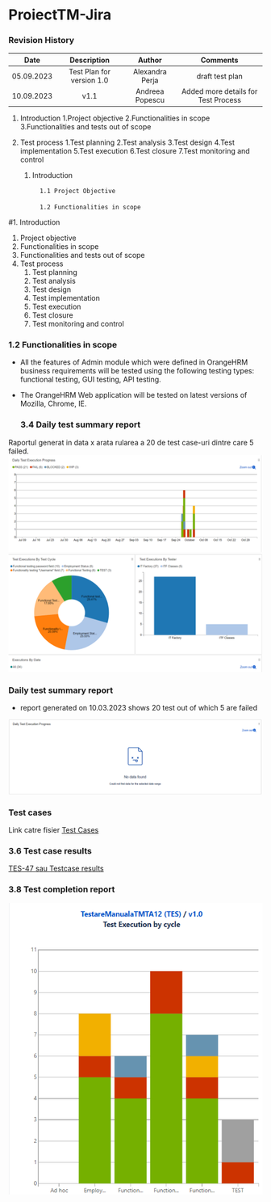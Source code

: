 # ProiectTM-Jira
### Revision History
| Date | Description    | Author    | Comments    |
| :-----: | :---: | :---: | :---: |
| 05.09.2023 | Test Plan for version 1.0 | Alexandra Perja | draft test plan |
| 10.09.2023 | v1.1   | Andreea Popescu   | Added more details for Test Process |

1. Introduction
  1.Project objective
  2.Functionalities in scope
  3.Functionalities and tests out of scope
2. Test process
  1.Test planning
  2.Test analysis
  3.Test design
  4.Test implementation
  5.Test execution
  6.Test closure
  7.Test monitoring and control

   1. Introduction
    
            1.1 Project Objective 
            
            1.2 Functionalities in scope

#1. Introduction
   1. Project objective
   2. Functionalities in scope
   3. Functionalities and tests out of scope
2. Test process
   1. Test planning
   2. Test analysis
   3. Test design
   4. Test implementation
   5. Test execution
   6. Test closure
   7. Test monitoring and control

  ### 1.2 Functionalities in scope
- All the features of Admin module which were defined in OrangeHRM business requirements will be tested using the following testing types: functional testing, GUI testing, API testing. 
- The OrangeHRM Web application will be tested on latest versions of Mozilla, Chrome, IE.

  ### 3.4 Daily test summary report
Raportul generat in data x arata rularea a 20 de test case-uri dintre care 5 failed.
![Daily report](https://github.com/RobertFurtuna10/TMTA12/blob/main/daily%20report.PNG)
![Daily report](https://github.com/RobertFurtuna10/TMTA12/blob/main/Capture.PNG)


###   Daily test summary report
- report generated on 10.03.2023 shows 20 test out of which 5 are failed

![Daily Report](https://github.com/IsFloros/ProiectTM-Jira/blob/main/zephyr.PNG)

###  Test cases
Link catre fisier [Test Cases](https://github.com/IsFloros/ProiectTM-Jira/blob/main/PDF%20(Jira)%20(1).pdf)

### 3.6 Test case results
[TES-47 sau Testcase results](https://github.com/RobertFurtuna10/TMTA12/blob/main/TES-47.pdf)

### 3.8 Test completion report
![Test completion report](https://github.com/RobertFurtuna10/TMTA12/blob/main/test%20execution.PNG)

